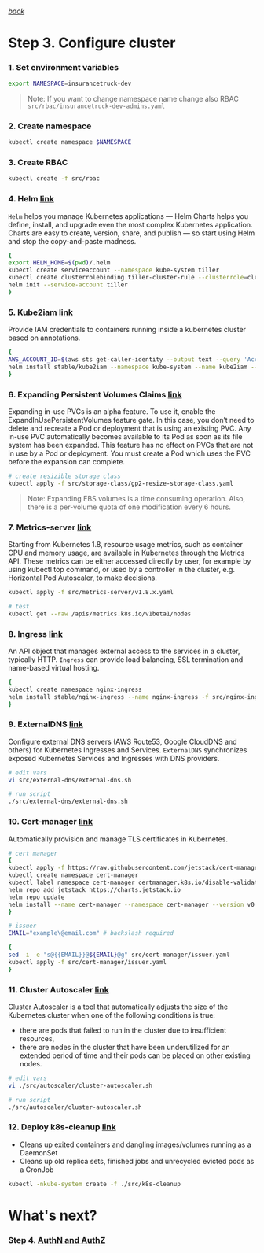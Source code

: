 ###### [back](http://54.152.51.78:10080/ironjab/it-k8s/src/master/docs/step2.md)

# Step 3. Configure cluster

### 1. Set environment variables
```sh
export NAMESPACE=insurancetruck-dev
```
> Note: If you want to change namespace name change also RBAC `src/rbac/insurancetruck-dev-admins.yaml`

### 2. Create namespace
```sh
kubectl create namespace $NAMESPACE
```

<!-- ### 3. Create PodSecurityPolicy
```sh
kubectl create -f src/psp
``` -->

### 3. Create RBAC
```sh
kubectl create -f src/rbac
```

### 4. Helm [link](https://github.com/helm/helm)
`Helm` helps you manage Kubernetes applications — Helm Charts helps you define, install, and upgrade even the most complex Kubernetes application.
Charts are easy to create, version, share, and publish — so start using Helm and stop the copy-and-paste madness.

```sh
{
export HELM_HOME=$(pwd)/.helm
kubectl create serviceaccount --namespace kube-system tiller
kubectl create clusterrolebinding tiller-cluster-rule --clusterrole=cluster-admin --serviceaccount=kube-system:tiller
helm init --service-account tiller
}
```

### 5. Kube2iam [link](https://github.com/jtblin/kube2iam)
Provide IAM credentials to containers running inside a kubernetes cluster based on annotations.

```sh
{
AWS_ACCOUNT_ID=$(aws sts get-caller-identity --output text --query 'Account')
helm install stable/kube2iam --namespace kube-system --name kube2iam --set=extraArgs.base-role-arn=arn:aws:iam::${AWS_ACCOUNT_ID}:role/,host.iptables=true,host.interface=cali+,rbac.create=true,verbose=false
}
```

### 6. Expanding Persistent Volumes Claims [link](https://kubernetes.io/docs/concepts/storage/persistent-volumes/#expanding-persistent-volumes-claims)
Expanding in-use PVCs is an alpha feature. To use it, enable the ExpandInUsePersistentVolumes feature gate. In this case, you don’t need to delete and recreate a Pod or deployment that is using an existing PVC. Any in-use PVC automatically becomes available to its Pod as soon as its file system has been expanded. This feature has no effect on PVCs that are not in use by a Pod or deployment. You must create a Pod which uses the PVC before the expansion can complete.

```sh
# create resizible storage class 
kubectl apply -f src/storage-class/gp2-resize-storage-class.yaml
```
> Note: Expanding EBS volumes is a time consuming operation. Also, there is a per-volume quota of one modification every 6 hours.

### 7. Metrics-server [link](https://kubernetes.io/docs/tasks/debug-application-cluster/core-metrics-pipeline/)
Starting from Kubernetes 1.8, resource usage metrics, such as container CPU and memory usage, are available in Kubernetes through the Metrics API. These metrics can be either accessed directly by user, for example by using kubectl top command, or used by a controller in the cluster, e.g. Horizontal Pod Autoscaler, to make decisions.

```sh
kubectl apply -f src/metrics-server/v1.8.x.yaml

# test
kubectl get --raw /apis/metrics.k8s.io/v1beta1/nodes
```

### 8. Ingress [link](https://kubernetes.io/docs/concepts/services-networking/ingress/)
An API object that manages external access to the services in a cluster, typically HTTP.
`Ingress` can provide load balancing, SSL termination and name-based virtual hosting.

```sh
{
kubectl create namespace nginx-ingress
helm install stable/nginx-ingress --name nginx-ingress -f src/nginx-ingress/values.yaml --namespace nginx-ingress
}
```

### 9. ExternalDNS [link](https://github.com/kubernetes-incubator/external-dns)
Configure external DNS servers (AWS Route53, Google CloudDNS and others) for Kubernetes Ingresses and Services.
`ExternalDNS` synchronizes exposed Kubernetes Services and Ingresses with DNS providers.

```sh
# edit vars
vi src/external-dns/external-dns.sh 
```
```sh
# run script
./src/external-dns/external-dns.sh 
```

### 10. Cert-manager [link](https://github.com/jetstack/cert-manager)
Automatically provision and manage TLS certificates in Kubernetes.

```sh
# cert manager
{
kubectl apply -f https://raw.githubusercontent.com/jetstack/cert-manager/release-0.7/deploy/manifests/00-crds.yaml
kubectl create namespace cert-manager
kubectl label namespace cert-manager certmanager.k8s.io/disable-validation=true
helm repo add jetstack https://charts.jetstack.io
helm repo update
helm install --name cert-manager --namespace cert-manager --version v0.7.0 jetstack/cert-manager
}
```
```sh
# issuer
EMAIL="example\@email.com" # backslash required

{
sed -i -e "s@{{EMAIL}}@${EMAIL}@g" src/cert-manager/issuer.yaml
kubectl apply -f src/cert-manager/issuer.yaml
}
```

### 11. Cluster Autoscaler [link](https://github.com/kubernetes/autoscaler/tree/master/cluster-autoscaler)
Cluster Autoscaler is a tool that automatically adjusts the size of the Kubernetes cluster when one of the following conditions is true:
* there are pods that failed to run in the cluster due to insufficient resources,
* there are nodes in the cluster that have been underutilized for an extended period of time and their pods can be placed on other existing nodes.

```sh
# edit vars
vi ./src/autoscaler/cluster-autoscaler.sh
```
```sh
# run script
./src/autoscaler/cluster-autoscaler.sh
```

### 12. Deploy k8s-cleanup [link](https://github.com/onfido/k8s-cleanup)
* Cleans up exited containers and dangling images/volumes running as a DaemonSet
* Cleans up old replica sets, finished jobs and unrecycled evicted pods as a CronJob

```sh
kubectl -nkube-system create -f ./src/k8s-cleanup
```

# What's next?

### Step 4. [AuthN and AuthZ](http://54.152.51.78:10080/ironjab/it-k8s/src/master/docs/step4.md)